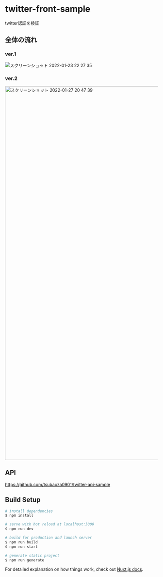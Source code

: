 # twitter-front-sample

twitter認証を検証

## 全体の流れ
### ver.1
![スクリーンショット 2022-01-23 22 27 35](https://user-images.githubusercontent.com/56709557/151124283-75c12d56-d16a-4cab-9dd6-e6aaa0bcd484.png)

### ver.2
<img width="1227" alt="スクリーンショット 2022-01-27 20 47 39" src="https://user-images.githubusercontent.com/56709557/151695130-a9fca06b-7145-4f3e-a675-8a6f2a47d0d9.png">


## API
https://github.com/tsubaoza0901/twitter-api-sample

## Build Setup

```bash
# install dependencies
$ npm install

# serve with hot reload at localhost:3000
$ npm run dev

# build for production and launch server
$ npm run build
$ npm run start

# generate static project
$ npm run generate
```

For detailed explanation on how things work, check out [Nuxt.js docs](https://nuxtjs.org).

